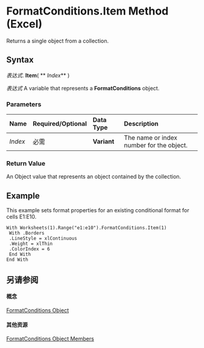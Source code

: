 
# FormatConditions.Item Method (Excel)

Returns a single object from a collection.


## Syntax

 _表达式_. **Item**( ** _Index_** )

 _表达式_ A variable that represents a **FormatConditions** object.


### Parameters



|**Name**|**Required/Optional**|**Data Type**|**Description**|
|:-----|:-----|:-----|:-----|
| _Index_|必需|**Variant**|The name or index number for the object.|

### Return Value

An Object value that represents an object contained by the collection.


## Example

This example sets format properties for an existing conditional format for cells E1:E10.


```
With Worksheets(1).Range("e1:e10").FormatConditions.Item(1) 
 With .Borders 
 .LineStyle = xlContinuous 
 .Weight = xlThin 
 .ColorIndex = 6 
 End With 
End With
```


## 另请参阅


#### 概念


[FormatConditions Object](2486d4b4-605c-76d8-132a-694c0c600a81.md)
#### 其他资源


[FormatConditions Object Members](http://msdn.microsoft.com/library/0e5a3774-fe65-597f-9b97-3bba637b55cc%28Office.15%29.aspx)